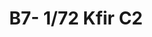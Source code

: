 ---
layout: product
title: "B7- 1/72 Kfir C2"
price: "1500" 
desc: "Maketa"
img_path: "/assets/img/HASE 00237.webp"
brand: "Hasegawa"
available: true
special_offer: false
new: false
soon: false
cat: "010000"
subcat: "015700"
subsubcat: "0N/A"
sifra: "HASE 00237"
popular: false
---